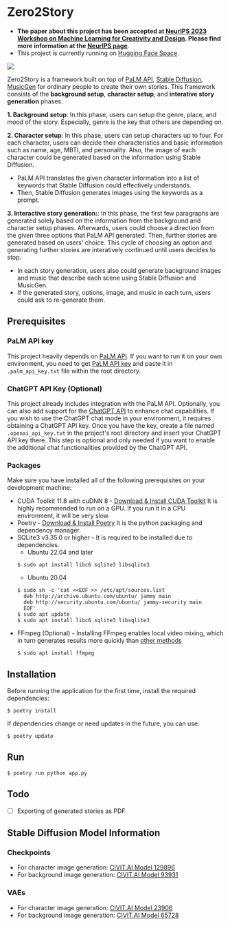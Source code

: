 # Zero2Story

- **The paper about this project has been accepted at [NeurIPS 2023 Workshop on Machine Learning for Creativity and Design](https://neuripscreativityworkshop.github.io/2023/). Please find more information at the [NeurIPS page](https://nips.cc/virtual/2023/75059)**.
- This project is currently running on [Hugging Face Space](https://huggingface.co/spaces/chansung/zero2story).

![](assets/overview.png)

Zero2Story is a framework built on top of [PaLM API](https://developers.generativeai.google), [Stable Diffusion](https://en.wikipedia.org/wiki/Stable_Diffusion), [MusicGen](https://audiocraft.metademolab.com/musicgen.html) for ordinary people to create their own stories. This framework consists of the **background setup**, **character setup**, and **interative story generation** phases.

**1. Background setup**: In this phase, users can setup the genre, place, and mood of the story. Especially, genre is the key that others are depending on. 

**2. Character setup**: In this phase, users can setup characters up to four. For each character, users can decide their characteristics and basic information such as name, age, MBTI, and personality. Also, the image of each character could be generated based on the information using Stable Diffusion. 
- PaLM API translates the given character information into a list of keywords that Stable Diffusion could effectively understands.
- Then, Stable Diffusion generates images using the keywords as a prompt.

**3. Interactive story generation:**: In this phase, the first few paragraphs are generated solely based on the information from the background and character setup phases. Afterwards, users could choose a direction from the given three options that PaLM API generated. Then, further stories are generated based on users' choice. This cycle of choosing an option and generating further stories are interatively continued until users decides to stop. 
- In each story generation, users also could generate background images and music that describe each scene using Stable Diffusion and MusicGen.
- If the generated story, options, image, and music in each turn, users could ask to re-generate them.

## Prerequisites

### PaLM API key

This project heavily depends on [PaLM API](https://developers.generativeai.google). If you want to run it on your own environment, you need to get [PaLM API key](https://developers.generativeai.google/tutorials/setup) and paste it in `.palm_api_key.txt` file within the root directory.



### ChatGPT API Key (Optional)

This project already includes integration with the PaLM API. Optionally, you can also add support for the [ChatGPT API](https://platform.openai.com/api-keys) to enhance chat capabilities. If you wish to use the ChatGPT chat mode in your environment, it requires obtaining a ChatGPT API key. Once you have the key, create a file named `.openai_api_key.txt` in the project's root directory and insert your ChatGPT API key there. This step is optional and only needed if you want to enable the additional chat functionalities provided by the ChatGPT API.



### Packages

Make sure you have installed all of the following prerequisites on your development machine:
* CUDA Toolkit 11.8 with cuDNN 8 - [Download & Install CUDA Toolkit](https://developer.nvidia.com/cuda-toolkit) It is highly recommended to run on a GPU. If you run it in a CPU environment, it will be very slow.
* Poetry - [Download & Install Poetry](https://python-poetry.org/docs/#installation) It is the python packaging and dependency manager.
* SQLite3 v3.35.0 or higher - It is required to be installed due to dependencies.
    - Ubuntu 22.04 and later
    ```shell
    $ sudo apt install libc6 sqlite3 libsqlite3
    ```
    - Ubuntu 20.04
    ```shell
    $ sudo sh -c 'cat <<EOF >> /etc/apt/sources.list
      deb http://archive.ubuntu.com/ubuntu/ jammy main
      deb http://security.ubuntu.com/ubuntu/ jammy-security main
      EOF'
    $ sudo apt update
    $ sudo apt install libc6 sqlite3 libsqlite3
    ```
* FFmpeg (Optional) - Installing FFmpeg enables local video mixing, which in turn generates results more quickly than [other methods](https://huggingface.co/spaces/fffiloni/animated-audio-visualizer)
    ```shell
    $ sudo apt install ffmpeg

## Installation

Before running the application for the first time, install the required dependencies:
```shell
$ poetry install
```

If dependencies change or need updates in the future, you can use:
```shell
$ poetry update
```

## Run

```shell
$ poetry run python app.py
```

## Todo

- [ ] Exporting of generated stories as PDF


## Stable Diffusion Model Information

### Checkpoints
- For character image generation: [CIVIT.AI Model 129896](https://civitai.com/models/129896)
- For background image generation: [CIVIT.AI Model 93931](https://civitai.com/models/93931?modelVersionId=148652)

### VAEs
- For character image generation: [CIVIT.AI Model 23906](https://civitai.com/models/23906)
- For background image generation: [CIVIT.AI Model 65728](https://civitai.com/models/65728)
